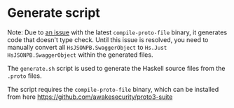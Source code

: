 # Generate script

Note: Due to [an issue](https://github.com/awakesecurity/proto3-suite/issues/119) with the latest `compile-proto-file` binary, it generates code that doesn't type check. Until this issue is resolved, you need to manually convert all `HsJSONPB.SwaggerObject` to `Hs.Just HsJSONPB.SwaggerObject` within the generated files.

The `generate.sh` script is used to generate the Haskell source files from the `.proto` files.

The script requires the `compile-proto-file` binary, which can be installed from here https://github.com/awakesecurity/proto3-suite
